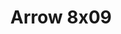 ---
layout: episodios
title: "Arrow 8x09"
url_serie_padre: 'arrow-temporada-8'
category: 'series'
capitulo: 'yes'
anio: '2019'
prev: 'capitulo-8'
proximo: 'capitulo-10'
sandbox: allow-same-origin allow-forms
idioma: 'Subtitulado'
calidad: 'Full HD'
reproductores: ["https://www.ilovefembed.best/v/r6-14sep0qm8p83","https://player.premiumstream.live/player.php?id=NDkz&sub=https://sub.cuevana2.io/vtt-sub/sub7/Arrow.8x09.vtt"]
reproductor: 'fembed'
clasificacion: '+10'
tags:
- Ciencia-Ficcion
---